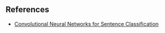 ## References

- [Convolutional Neural Networks for Sentence Classification](http://arxiv.org/abs/1408.5882)
